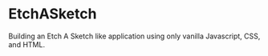 # EtchASketch
Building an Etch A Sketch like application using only vanilla Javascript, CSS, and HTML.
